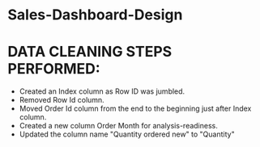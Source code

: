 # Sales-Dashboard-Design

DATA CLEANING STEPS PERFORMED:
==============================
* Created an Index column as Row ID was jumbled.
* Removed Row Id column.
* Moved Order Id column from the end to the beginning just after Index column.
* Created a new column Order Month for analysis-readiness.
* Updated the column name "Quantity ordered new" to "Quantity"
  
